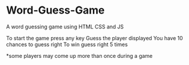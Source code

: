 # Word-Guess-Game
A word guessing game using HTML CSS and JS

To start the game press any key
Guess the player displayed
You have 10 chances to guess right
To win guess right 5 times

*some players may come up more than once during a game
